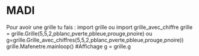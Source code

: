 # MADI

Pour avoir une grille tu fais : import grille ou import grille_avec_chiffre
                                grille = grille.Grille(5,5,2,pblanc,pverte,pbleue,prouge,pnoire)
                                   ou  g=grille.Grille_avec_chiffres(5,5,2,pblanc,pverte,pbleue,prouge,pnoire))
                                grille.Mafenetre.mainloop() #Affichage 
                                g = grille.g
                                        
